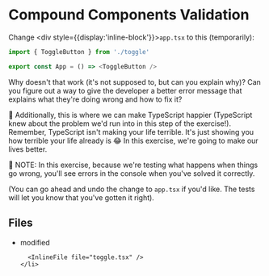 # Compound Components Validation

Change <div
style={{display:'inline-block'}}><LaunchEditor workshopFile="exercises/03.compound-components/01-02.problem/app.tsx"><code>app.tsx</code></LaunchEditor></div>
to this (temporarily):

```javascript
import { ToggleButton } from './toggle'

export const App = () => <ToggleButton />
```

Why doesn't that work (it's not supposed to, but can you explain why)? Can you
figure out a way to give the developer a better error message that explains what
they're doing wrong and how to fix it?

🦺 Additionally, this is where we can make TypeScript happier (TypeScript knew
about the problem we'd run into in this step of the exercise!). Remember,
TypeScript isn't making your life terrible. It's just showing you how terrible
your life already is 😂 In this exercise, we're going to make our lives better.

🚨 NOTE: In this exercise, because we're testing what happens when things go
wrong, you'll see errors in the console when you've solved it correctly.

(You can go ahead and undo the change to `app.tsx` if you'd like. The tests will
let you know that you've gotten it right).

<section id="files" className="not-prose">
  <h2>Files</h2>

  <ul>
    <li data-state="modified">
      <span>modified</span>

      <InlineFile file="toggle.tsx" />
    </li>

  </ul>
</section>
